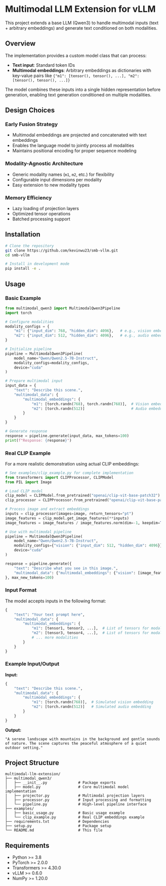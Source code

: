 # Multimodal LLM Extension for vLLM

This project extends a base LLM (Qwen3) to handle multimodal inputs (text + arbitrary embeddings) and generate text conditioned on both modalities.

## Overview

The implementation provides a custom model class that can process:
- **Text input**: Standard token IDs
- **Multimodal embeddings**: Arbitrary embeddings as dictionaries with key-value pairs like `{"m1": [tensor(), tensor(), ...], "m2": [tensor(), tensor(), ...]}`

The model combines these inputs into a single hidden representation before generation, enabling text generation conditioned on multiple modalities.

## Design Choices

### Early Fusion Strategy
- Multimodal embeddings are projected and concatenated with text embeddings
- Enables the language model to jointly process all modalities
- Maintains positional encoding for proper sequence modeling

### Modality-Agnostic Architecture
- Generic modality names (`m1`, `m2`, etc.) for flexibility
- Configurable input dimensions per modality
- Easy extension to new modality types

### Memory Efficiency
- Lazy loading of projection layers
- Optimized tensor operations
- Batched processing support

## Installation

```bash
# Clone the repository
git clone https://github.com/kevinwu23/smb-vllm.git
cd smb-vllm

# Install in development mode
pip install -e .
```

## Usage

### Basic Example

```python
from multimodal_qwen3 import MultimodalQwen3Pipeline
import torch

# Configure modalities
modality_configs = {
    "m1": {"input_dim": 768, "hidden_dim": 4096},   # e.g., vision embeddings
    "m2": {"input_dim": 512, "hidden_dim": 4096},   # e.g., audio embeddings
}

# Initialize pipeline
pipeline = MultimodalQwen3Pipeline(
    model_name="Qwen/Qwen2.5-7B-Instruct",
    modality_configs=modality_configs,
    device="cuda"
)

# Prepare multimodal input
input_data = {
    "text": "Describe this scene.",
    "multimodal_data": {
        "multimodal_embeddings": {
            "m1": [torch.randn(768), torch.randn(768)],  # Vision embeddings
            "m2": [torch.randn(512)]                     # Audio embeddings
        }
    }
}

# Generate response
response = pipeline.generate(input_data, max_tokens=100)
print(f"Response: {response}")
```

### Real CLIP Example

For a more realistic demonstration using actual CLIP embeddings:

```python
# See examples/clip_example.py for complete implementation
from transformers import CLIPProcessor, CLIPModel
from PIL import Image

# Load CLIP model
clip_model = CLIPModel.from_pretrained("openai/clip-vit-base-patch32")
clip_processor = CLIPProcessor.from_pretrained("openai/clip-vit-base-patch32")

# Process image and extract embeddings
inputs = clip_processor(images=image, return_tensors="pt")
image_features = clip_model.get_image_features(**inputs)
image_features = image_features / image_features.norm(dim=-1, keepdim=True)

# Use with multimodal pipeline
pipeline = MultimodalQwen3Pipeline(
    model_name="Qwen/Qwen2.5-7B-Instruct",
    modality_configs={"vision": {"input_dim": 512, "hidden_dim": 4096}},
    device="cuda"
)

response = pipeline.generate({
    "text": "Describe what you see in this image.",
    "multimodal_data": {"multimodal_embeddings": {"vision": [image_features.squeeze(0)]}}
}, max_new_tokens=100)
```

### Input Format

The model accepts inputs in the following format:

```python
{
    "text": "Your text prompt here",
    "multimodal_data": {
        "multimodal_embeddings": {
            "m1": [tensor1, tensor2, ...],  # List of tensors for modality 1
            "m2": [tensor3, tensor4, ...],  # List of tensors for modality 2
            # ... more modalities
        }
    }
}
```

### Example Input/Output

**Input:**
```python
{
    "text": "Describe this scene.",
    "multimodal_data": {
        "multimodal_embeddings": {
            "m1": [torch.randn(768)],  # Simulated vision embedding
            "m2": [torch.randn(512)]   # Simulated audio embedding
        }
    }
}
```

**Output:**
```
"A serene landscape with mountains in the background and gentle sounds of nature. The scene captures the peaceful atmosphere of a quiet outdoor setting."
```

## Project Structure

```
multimodal-llm-extension/
├── multimodal_qwen3/
│   ├── __init__.py              # Package exports
│   ├── model.py                 # Core multimodal model implementation
│   ├── projector.py             # Multimodal projection layers
│   ├── processor.py             # Input processing and formatting
│   └── pipeline.py              # High-level pipeline interface
├── examples/
│   ├── basic_usage.py           # Basic usage example
│   └── clip_example.py          # Real CLIP embeddings example
├── requirements.txt             # Dependencies
├── setup.py                     # Package setup
└── README.md                    # This file
```

## Requirements

- Python >= 3.8
- PyTorch >= 2.0.0
- Transformers >= 4.30.0
- vLLM >= 0.6.0
- NumPy >= 1.20.0
